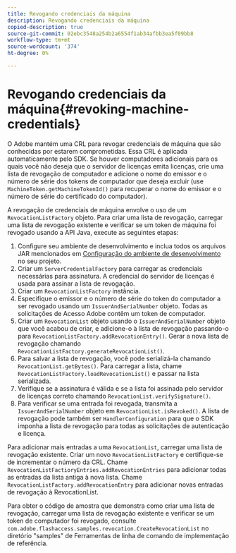 ```yaml
---
title: Revogando credenciais da máquina
description: Revogando credenciais da máquina
copied-description: true
source-git-commit: 02ebc3548a254b2a6554f1ab34afbb3ea5f09bb8
workflow-type: tm+mt
source-wordcount: '374'
ht-degree: 0%

---
```


# Revogando credenciais da máquina{#revoking-machine-credentials}

O Adobe mantém uma CRL para revogar credenciais de máquina que são conhecidas por estarem comprometidas. Essa CRL é aplicada automaticamente pelo SDK. Se houver computadores adicionais para os quais você não deseja que o servidor de licenças emita licenças, crie uma lista de revogação de computador e adicione o nome do emissor e o número de série dos tokens de computador que deseja excluir (use `MachineToken.getMachineTokenId()` para recuperar o nome do emissor e o número de série do certificado do computador).

A revogação de credenciais de máquina envolve o uso de um `RevocationListFactory` objeto. Para criar uma lista de revogação, carregar uma lista de revogação existente e verificar se um token de máquina foi revogado usando a API Java, execute as seguintes etapas:

1. Configure seu ambiente de desenvolvimento e inclua todos os arquivos JAR mencionados em [Configuração do ambiente de desenvolvimento](../../aaxs-protecting-content/content-setting-up-the-sdk/content-setting-up-the-dev-env.md) no seu projeto.
1. Criar um `ServerCredentialFactory` para carregar as credenciais necessárias para assinatura. A credencial do servidor de licenças é usada para assinar a lista de revogação.
1. Criar um `RevocationListFactory` instância.
1. Especifique o emissor e o número de série do token do computador a ser revogado usando um `IssuerAndSerialNumber` objeto. Todas as solicitações de Acesso Adobe contêm um token de computador.
1. Criar um `RevocationList` objeto usando o `IssuerAndSerialNumber` objeto que você acabou de criar, e adicione-o à lista de revogação passando-o para `RevocationListFactory.addRevocationEntry()`. Gerar a nova lista de revogação chamando `RevocationListFactory.generateRevocationList()`.
1. Para salvar a lista de revogação, você pode serializá-la chamando `RevocationList.getBytes()`. Para carregar a lista, chame `RevocationListFactory.loadRevocationList()` e passar na lista serializada.
1. Verifique se a assinatura é válida e se a lista foi assinada pelo servidor de licenças correto chamando `RevocationList.verifySignature()`.
1. Para verificar se uma entrada foi revogada, transmita a `IssuerAndSerialNumber` objeto em `RevocationList.isRevoked()`. A lista de revogação pode também ser `HandlerConfiguration` para que o SDK imponha a lista de revogação para todas as solicitações de autenticação e licença.

Para adicionar mais entradas a uma `RevocationList`, carregar uma lista de revogação existente. Criar um novo `RevocationListFactory` e certifique-se de incrementar o número da CRL. Chame `RevocationListFactioryEntries.addRevocationEntries` para adicionar todas as entradas da lista antiga à nova lista. Chame `RevocationListFactory.addRevocationEntry` para adicionar novas entradas de revogação à RevocationList.

Para obter o código de amostra que demonstra como criar uma lista de revogação, carregar uma lista de revogação existente e verificar se um token de computador foi revogado, consulte `com.adobe.flashaccess.samples.revocation.CreateRevocationList` no diretório &quot;samples&quot; de Ferramentas de linha de comando de implementação de referência.
